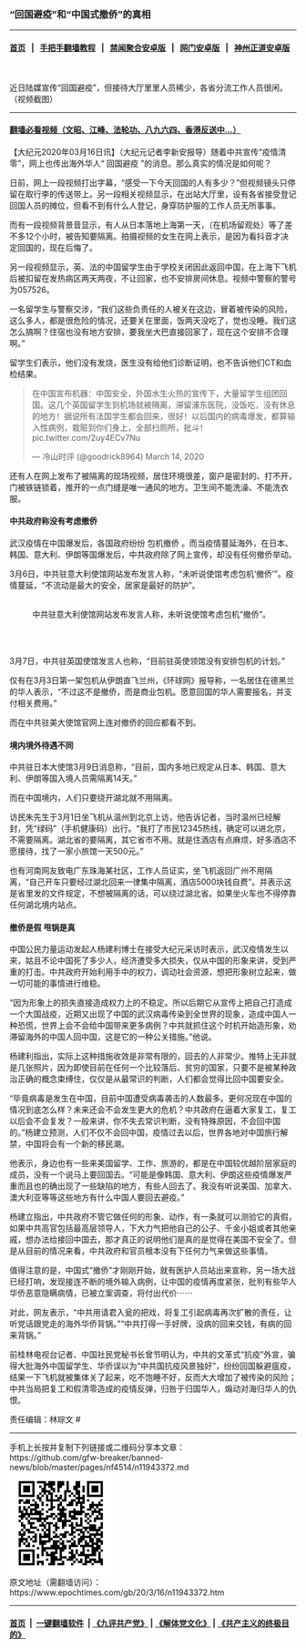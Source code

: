 ### “回国避疫”和“中国式撤侨”的真相
------------------------

#### [首页](https://github.com/gfw-breaker/banned-news/blob/master/README.md) &nbsp;&nbsp;|&nbsp;&nbsp; [手把手翻墙教程](https://github.com/gfw-breaker/guides/wiki) &nbsp;&nbsp;|&nbsp;&nbsp; [禁闻聚合安卓版](https://github.com/gfw-breaker/bn-android) &nbsp;&nbsp;|&nbsp;&nbsp; [网门安卓版](https://github.com/oGate2/oGate) &nbsp;&nbsp;|&nbsp;&nbsp; [神州正道安卓版](https://github.com/SzzdOgate/update) 



<div><img alt="" class="aligncenter wp-post-image" src="https://i.epochtimes.com/assets/uploads/2020/03/008FotoJet-1-600x400.jpg"/>
<div class="red16 caption">
 <p>
  近日陆媒宣传“回国避疫”，但接待大厅里里人员稀少，各省分流工作人员很闲。（视频截图）
 </p>
</div>
</div><hr/>

#### [翻墙必看视频（文昭、江峰、法轮功、八九六四、香港反送中...）](https://github.com/gfw-breaker/banned-news/blob/master/pages/link3.md)

<div><p>
 【大纪元2020年03月16日讯】（大纪元记者李新安报导）随着中共宣传“疫情清零”，网上也传出海外华人“
 <ok href="https://www.epochtimes.com/gb/tag/%E5%9B%9E%E5%9B%BD%E9%81%BF%E7%96%AB.html">
  回国避疫
 </ok>
 ”的消息。那么真实的情况是如何呢？
</p>
<p>
 日前，网上一段视频打出字幕，“感受一下今天回国的人有多少？”但视频镜头只停留在取行李的传送带上。另一段相关视频显示，在出站大厅里，设有各省接受登记回国人员的摊位，但看不到有什么人登记，身穿防护服的工作人员无所事事。
</p>
<p style="text-align: center;">
</p>
<p>
 而有一段视频背景音显示，有人从日本落地上海第一天，（在机场留观处）等了差不多12个小时，被告知要隔离。拍摄视频的女生在网上表示，是因为看抖音才决定回国的，现在后悔了。
</p>
<p>
 另一段视频显示，英、法的中国留学生由于学校关闭因此返回中国，在上海下飞机后被扣留在发热病区两天两夜，不让回家，也不安排房间休息。视频中警察的警号为057526。
</p>
<p>
 一名留学生与警察交涉，“我们这些负责任的人被关在这边，冒着被传染的风险，这么多人，都是很危险的情况，还要关在里面，饭两天没吃了，觉也没睡。我们这怎么搞啊？住宿也没有地方安排，要我坐大巴直接回家了，现在这个安排不合理啊。”
</p>
<p>
 留学生们表示，他们没有发烧，医生没有给他们诊断证明，也不告诉他们CT和血检结果。
</p>
<p>
</p>
<blockquote class="twitter-tweet">
 <p dir="ltr" lang="zh">
  在中国宣布机器：中国安全，外国水生火热的宣传下，大量留学生组团回国。这几个英国留学生到机场就被隔离，滞留浦东医院，没饭吃，没有休息的地方！据说所有法国学生都会回来，很好！以后国内的病毒爆发，都算输入性病例，栽赃到你们身上，全部扫厕所，批斗！
  <ok href="https://t.co/2uy4ECv7Nu">
   pic.twitter.com/2uy4ECv7Nu
  </ok>
 </p>
 <p>
  — 冷山时评 (@goodrick8964)
  <ok href="https://twitter.com/goodrick8964/status/1238915820417200128?ref_src=twsrc%5Etfw">
   March 14, 2020
  </ok>
 </p>
</blockquote>
<p>
 <p>
  还有人在网上发布了被隔离的现场视频，居住环境很差，窗户是密封的、打不开，门被铁链锁着，推开的一点门缝是唯一通风的地方。卫生间不能洗澡、不能洗衣服。
 </p>
 <p style="text-align: center;">
 </p>
 <h4>
  中共政府称没有考虑撤侨
 </h4>
 <p>
  武汉疫情在中国爆发后，各国政府纷纷
  <ok href="https://www.epochtimes.com/gb/tag/%E5%8C%85%E6%9C%BA%E6%92%A4%E4%BE%A8.html">
   包机撤侨
  </ok>
  。而当疫情蔓延海外，在日本、韩国、意大利、伊朗等国爆发后，中共政府除了网上宣传，却没有任何撤侨举动。
 </p>
 <p>
  3月6日，中共驻意大利使馆网站发布发言人称，“未听说使馆考虑包机‘撤侨’”。疫情蔓延，“不流动是最大的安全，居家是最好的防护”。
 </p>
 <figure class="wp-caption aligncenter" id="attachment_11943542" style="width: 450px">
  <ok href="http://i.epochtimes.com/assets/uploads/2020/03/ii_meitu_1.jpg">
   <img alt="" class="size-medium wp-image-11943542" src="http://i.epochtimes.com/assets/uploads/2020/03/ii_meitu_1-450x276.jpg"/>
  </ok>
  <br/><figcaption class="wp-caption-text">
   中共驻意大利使馆网站发布发言人称，未听说使馆考虑包机“撤侨”。
  </figcaption><br/>
 </figure><br/>
 <p>
  3月7日，中共驻英国使馆发言人也称，“目前驻英使领馆没有安排包机的计划。”
 </p>
 <p>
  仅有在3月3日第一架包机从伊朗直飞兰州，《环球网》报导称，一名居住在德黑兰的华人表示，“不过这不是撤侨，而是商业包机。愿意回国的华人需要报名，并支付相关费用。”
 </p>
 <p>
  而在中共驻美大使馆官网上连对撤侨的回应都看不到。
 </p>
 <h4>
  境内境外待遇不同
 </h4>
 <p>
  中共驻日本大使馆3月9日消息称，“目前，国内多地已规定从日本、韩国、意大利、伊朗等国入境人员需隔离14天。”
 </p>
 <p>
  而在中国境内，人们只要绕开湖北就不用隔离。
 </p>
 <p>
  访民朱先生于3月1日坐飞机从温州到北京上访，他告诉记者，当时温州已经解封，凭“绿码”（手机健康码）出行。“我打了市民12345热线，确定可以进北京，不需要隔离。湖北省的要隔离，其它省市不用。就是住酒店有点麻烦，好多酒店不愿接待，找了一家小旅馆一天500元。”
 </p>
 <p>
  也有河南网友致电广东珠海某社区，工作人员证实，坐飞机返回广州不用隔离，“自己开车只要经过湖北回来一律集中隔离，酒店5000块钱自费”。并表示这是省里发的文件规定，不想被隔离的话，可以绕过湖北省。如果坐火车也不得停靠任何湖北境内站点。
 </p>
 <h4>
  撤侨是假 甩锅是真
 </h4>
 <p>
  中国公民力量运动发起人杨建利博士在接受大纪元采访时表示，武汉疫情发生以来，姑且不论中国死了多少人，经济遭受多大损失，仅从中国的形象来讲，受到严重的打击。中共政府开始利用手中的权力，调动社会资源，想把形象树立起来，做一切可能的事情进行维稳。
 </p>
 <p>
  “因为形象上的损失直接造成权力上的不稳定。所以后期它从宣传上把自己打造成一个大国战疫，近期又出现了中国的武汉病毒传染到全世界的现象，造成中国人一种恐慌，世界上会不会给中国带来更多病例？中共就抓住这个时机开始造形象，劝滞留海外的中国人回中国，这是它的一种公关措施。”他说。
 </p>
 <p>
  杨建利指出，实际上这种措施收效是非常有限的，回去的人非常少。推特上无非就是几张照片，因为即使目前在任何一个比较落后、贫穷的国家，只要不是被某种政治正确的概念束缚住，仅仅是从最常识的判断，人们都会觉得比回中国要安全。
 </p>
 <p>
  “毕竟病毒是发生在中国，目前中国遭受病毒袭击的人数最多。更何况现在中国的情况到底怎么样？未来还会不会发生更大的危机？中共政府在逼着大家复工，复工以后会不会复发？一般来讲，你不失去常识判断，没有特殊原因，不会回中国的。”杨建立预测，人们不仅不会回中国，疫情过去以后，世界各地对中国旅行解禁，中国将会有一个新的移民潮。
 </p>
 <p>
  他表示，身边也有一些来美国留学、工作、旅游的，都是在中国较优越阶层家庭的成员，没有一个说马上要回国去。“可能是像韩国、意大利、伊朗这些疫情爆发严重而且也的确出现了一些缺陷的地方，有些人回去了。我没有听说美国、加拿大、澳大利亚等等这些地方有什么中国人要回去避疫。”
 </p>
 <p>
  杨建立指出，中共政府不管它做任何的形象、动作，有一条就可以测验它的真假，如果中共高官包括最高层领导人，下大力气把他自己的公子、千金小姐或者其他亲戚，想办法给接回中国去，那才真正的说明他们是真的是觉得在美国不安全了。但是从目前的情况来看，中共政府和官员根本没有下任何力气来做这些事情。
 </p>
 <p>
  值得注意的是，中国式“撤侨”才刚刚开始，就有医护人员站出来宣称，另一场大战已经打响，发现接连不断的境外输入病例，让中国的疫情再度紧张，批判有些华人华侨恶意隐瞒病情，已被立案调查，将付出代价⋯⋯
 </p>
 <p>
  对此，网友表示，“中共用请君入瓮的把戏，将复工引起病毒再次扩散的责任，让听党话跟党走的海外华侨背锅。”“中共打得一手好牌，没病的回来交钱，有病的回来背锅。”
 </p>
 <p>
  前桂林电视台记者、中国社民党秘书长曾节明认为，中共的文革式“抗疫”外宣，骗得大批海外中国留学生、华侨误以为“中共国抗疫风景独好”，纷纷回国躲避瘟疫，结果一下飞机就被集体关了起来，吃不饱睡不好，反而大大增加了被传染的风险；中共当局把复工和假清零造成的疫情反弹，归咎于归国华人，煽动对海归华人的仇恨。
 </p>
 <p>
  责任编辑：林琮文 #
 </p>
</p></div>
<hr/>
手机上长按并复制下列链接或二维码分享本文章：<br/>
https://github.com/gfw-breaker/banned-news/blob/master/pages/nf4514/n11943372.md <br/>
<a href='https://github.com/gfw-breaker/banned-news/blob/master/pages/nf4514/n11943372.md'><img src='https://github.com/gfw-breaker/banned-news/blob/master/pages/nf4514/n11943372.md.png'/></a> <br/>
原文地址（需翻墙访问）：https://www.epochtimes.com/gb/20/3/16/n11943372.htm


------------------------
#### [首页](https://github.com/gfw-breaker/banned-news/blob/master/README.md) &nbsp;|&nbsp; [一键翻墙软件](https://github.com/gfw-breaker/nogfw/blob/master/README.md) &nbsp;| [《九评共产党》](https://github.com/gfw-breaker/9ping.md/blob/master/README.md#九评之一评共产党是什么) | [《解体党文化》](https://github.com/gfw-breaker/jtdwh.md/blob/master/README.md) | [《共产主义的终极目的》](https://github.com/gfw-breaker/gczydzjmd.md/blob/master/README.md)


<img src='http://gfw-breaker.win/banned-news/pages/nf4514/n11943372.md' width='0px' height='0px'/>